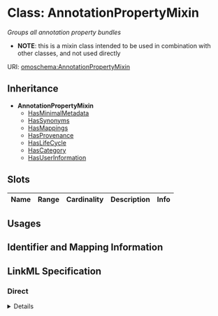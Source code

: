 # Class: AnnotationPropertyMixin
_Groups all annotation property bundles_




* __NOTE__: this is a mixin class intended to be used in combination with other classes, and not used directly


URI: [omoschema:AnnotationPropertyMixin](http://purl.obolibrary.org/obo/schema/AnnotationPropertyMixin)




## Inheritance

* **AnnotationPropertyMixin**
    * [HasMinimalMetadata](HasMinimalMetadata.md)
    * [HasSynonyms](HasSynonyms.md)
    * [HasMappings](HasMappings.md)
    * [HasProvenance](HasProvenance.md)
    * [HasLifeCycle](HasLifeCycle.md)
    * [HasCategory](HasCategory.md)
    * [HasUserInformation](HasUserInformation.md)




## Slots

| Name | Range | Cardinality | Description  | Info |
| ---  | --- | --- | --- | --- |


## Usages



## Identifier and Mapping Information









## LinkML Specification

<!-- TODO: investigate https://stackoverflow.com/questions/37606292/how-to-create-tabbed-code-blocks-in-mkdocs-or-sphinx -->

### Direct

<details>
```yaml
name: AnnotationPropertyMixin
description: Groups all annotation property bundles
from_schema: http://purl.obolibrary.org/obo/omo/schema
mixin: true

```
</details>

### Induced

<details>
```yaml
name: AnnotationPropertyMixin
description: Groups all annotation property bundles
from_schema: http://purl.obolibrary.org/obo/omo/schema
mixin: true

```
</details>